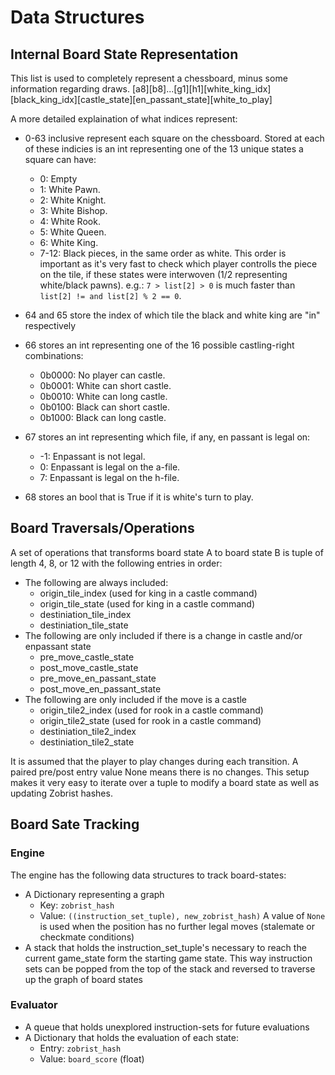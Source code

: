 # Data Structures
## Internal Board State Representation
This list is used to completely represent a chessboard, minus some information regarding draws.
[a8][b8]...[g1][h1][white_king_idx][black_king_idx][castle_state][en_passant_state][white_to_play]

A more detailed explaination of what indices represent:
* 0-63 inclusive represent each square on the chessboard. Stored at each of these indicies is an int representing one of the 13 unique states a square can have:
    * 0: Empty
    * 1: White Pawn.
    * 2: White Knight.
    * 3: White Bishop.
    * 4: White Rook.
    * 5: White Queen.
    * 6: White King.
    * 7-12: Black pieces, in the same order as white.
    This order is important as it's very fast to check which player controlls the piece on the tile, if these states were interwoven (1/2 representing white/black pawns). e.g.: ```7 > list[2] > 0``` is much faster than ```list[2] != and list[2] % 2 == 0```.

* 64 and 65 store the index of which tile the black and white king are "in" respectively

* 66 stores an int representing one of the 16 possible castling-right combinations:
    * 0b0000: No player can castle.
    * 0b0001: White can short castle.
    * 0b0010: White can long castle.
    * 0b0100: Black can short castle.
    * 0b1000: Black can long castle.

* 67 stores an int representing which file, if any, en passant is legal on:
    * -1: Enpassant is not legal.
    * 0: Enpassant is legal on the a-file.
    * 7: Enpassant is legal on the h-file.

* 68 stores an bool that is True if it is white's turn to play.


## Board Traversals/Operations
A set of operations that transforms board state A to board state B is tuple of length 4, 8, or 12 with the following entries in order:
* The following are always included:
    * origin_tile_index (used for king in a castle command)
    * origin_tile_state (used for king in a castle command)
    * destiniation_tile_index
    * destiniation_tile_state
* The following are only included if there is a change in castle and/or enpassant state
    * pre_move_castle_state
    * post_move_castle_state
    * pre_move_en_passant_state
    * post_move_en_passant_state
* The following are only included if the move is a castle
    * origin_tile2_index (used for rook in a castle command)
    * origin_tile2_state (used for rook in a castle command)
    * destiniation_tile2_index
    * destiniation_tile2_state

It is assumed that the player to play changes during each transition.
A paired pre/post entry value None means there is no changes.
This setup makes it very easy to iterate over a tuple to modify a board state as well as updating Zobrist hashes.

## Board Sate Tracking
### Engine
The engine has the following data structures to track board-states:
* A Dictionary representing a graph
    * Key: ```zobrist_hash```
    * Value: ```((instruction_set_tuple), new_zobrist_hash)```
    A value of ```None``` is used when the position has no further legal moves (stalemate or checkmate conditions)
* A stack that holds the instruction_set_tuple's necessary to reach the current game_state form the starting game state. This way instruction sets can be popped from the top of the stack and reversed to traverse up the graph of board states

### Evaluator
* A queue that holds unexplored instruction-sets for future evaluations
* A Dictionary that holds the evaluation of each state:
    * Entry: ```zobrist_hash```
    * Value: ```board_score``` (float)